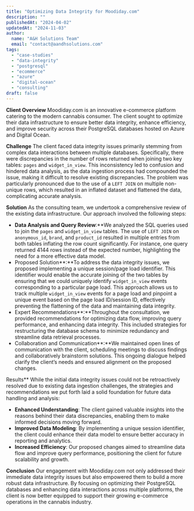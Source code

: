 ```yaml
---
title: "Optimizing Data Integrity for Moodiday.com"
description: ""
publishedAt: "2024-04-02"
updatedAt: "2024-11-03"
author:
  name: "A&H Solutions Team"
  email: "contact@aandhsolutions.com"
tags:
  - "case-studies"
  - "data-integrity"
  - "postgresql"
  - "ecommerce"
  - "azure"
  - "digital-ocean"
  - "consulting"
draft: false
---
```


**Client Overview**
Moodiday.com is an innovative e-commerce platform catering to the modern cannabis consumer. The client sought to optimize their data infrastructure to ensure better data integrity, enhance efficiency, and improve security across their PostgreSQL databases hosted on Azure and Digital Ocean.

**Challenge**
The client faced data integrity issues primarily stemming from complex data interactions between multiple databases. Specifically, there were discrepancies in the number of rows returned when joining two key tables: `pages` and `widget_in_view`. This inconsistency led to confusion and hindered data analysis, as the data ingestion process had compounded the issue, making it difficult to resolve existing discrepancies. The problem was particularly pronounced due to the use of a `LEFT JOIN` on multiple non-unique rows, which resulted in an inflated dataset and flattened the data, complicating accurate analysis.

**Solution**
As the consulting team, we undertook a comprehensive review of the existing data infrastructure. Our approach involved the following steps:

- **Data Analysis and Query Review**:**We analyzed the SQL queries used to join the `pages` and `widget_in_view` tables. The use of `LEFT JOIN` on `anonymous_id`, `brand`, and `product_id` resulted in multiple entries from both tables inflating the row count significantly. For instance, one query returned 4144 rows instead of the expected number, highlighting the need for a more effective data model.
- Proposed Solution**:**To address the data integrity issues, we proposed implementing a unique session/page load identifier. This identifier would enable the accurate joining of the two tables by ensuring that we could uniquely identify `widget_in_view` events corresponding to a particular page load. This approach allows us to track multiple `widget_in_view` events for a page load and pinpoint a unique event based on the page load ID/session ID, effectively preventing the flattening of the data and maintaining data integrity.
- Expert Recommendations**:**Throughout the consultation, we provided recommendations for optimizing data flow, improving query performance, and enhancing data integrity. This included strategies for restructuring the database schema to minimize redundancy and streamline data retrieval processes.
- Collaboration and Communication**:**We maintained open lines of communication with the client, scheduling meetings to discuss findings and collaboratively brainstorm solutions. This ongoing dialogue helped clarify the client’s needs and ensured alignment on the proposed changes.

Results**
While the initial data integrity issues could not be retroactively resolved due to existing data ingestion challenges, the strategies and recommendations we put forth laid a solid foundation for future data handling and analysis:

- **Enhanced Understanding**: The client gained valuable insights into the reasons behind their data discrepancies, enabling them to make informed decisions moving forward.
- **Improved Data Modeling**: By implementing a unique session identifier, the client could enhance their data model to ensure better accuracy in reporting and analytics.
- **Increased Efficiency**: Our proposed changes aimed to streamline data flow and improve query performance, positioning the client for future scalability and growth.

**Conclusion**
Our engagement with Moodiday.com not only addressed their immediate data integrity issues but also empowered them to build a more robust data infrastructure. By focusing on optimizing their PostgreSQL databases and enhancing data interactions across multiple platforms, the client is now better equipped to support their growing e-commerce operations in the cannabis industry.
